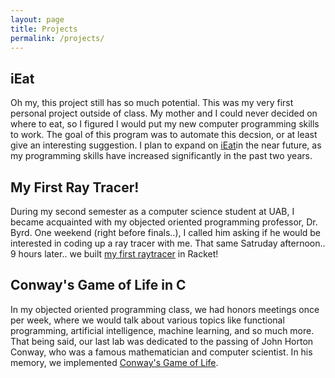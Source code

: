 ```yaml
---
layout: page
title: Projects
permalink: /projects/
---
```



## iEat
Oh my, this project still has so much potential. This was my very first personal project outside of class. My mother and I could never decided on where to eat, so I figured I would put my new computer programming skills to work. The goal of this program was to automate this decsion, or at least give an interesting suggestion. I plan to expand on [iEat](https://github.com/cclint/Python-Projects)in the near future, as my programming skills have increased significantly in the past two years.

## My First Ray Tracer!
During my second semester as a computer science student at UAB, I became acquainted with my objected oriented programming professor, Dr. Byrd. One weekend (right before finals..), I called him asking if he would be interested in coding up a ray tracer with me. That same Satruday afternoon.. 9 hours later.. we built [my first raytracer](https://github.com/cclint/first-raytracer) in Racket!

## Conway's Game of Life in C
In my objected oriented programming class, we had honors meetings once per week, where we would talk about various topics like functional programming, artificial intelligence, machine learning, and so much more. That being said, our last lab was dedicated to the passing of John Horton Conway, who was a famous mathematician and computer scientist. In his memory, we implemented [Conway's Game of Life](https://github.com/cclint/AdvanceLabClub).
